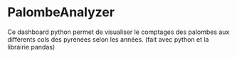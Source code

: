 # PalombeAnalyzer
Ce dashboard python permet de visualiser le comptages des palombes aux différents cols des pyrénées selon les années.
(fait avec python et la librairie pandas)
